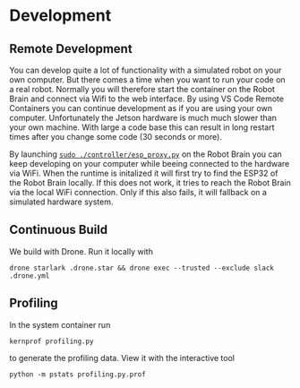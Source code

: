 # Development

## Remote Development

You can develop quite a lot of functionality with a simulated robot on your own computer.
But there comes a time when you want to run your code on a real robot.
Normally you will therefore start the container on the Robot Brain and connect via Wifi to the web interface.
By using VS Code Remote Containers you can continue development as if you are using your own computer.
Unfortunately the Jetson hardware is much much slower than your own machine.
With large a code base this can result in long restart times after you change some code (30 seconds or more).

By launching [`sudo ./controller/esp_proxy.py`](https://github.com/zauberzeug/rosys/blob/main/controller/esp_proxy.py) on the Robot Brain you can keep developing on your computer while beeing connected to the hardware via WiFi.
When the runtime is initalized it will first try to find the ESP32 of the Robot Brain locally.
If this does not work, it tries to reach the Robot Brain via the local WiFi connection.
Only if this also fails, it will fallback on a simulated hardware system.

## Continuous Build

We build with Drone.
Run it locally with

    drone starlark .drone.star && drone exec --trusted --exclude slack  .drone.yml

## Profiling

In the system container run

    kernprof profiling.py

to generate the profiling data.
View it with the interactive tool

    python -m pstats profiling.py.prof
